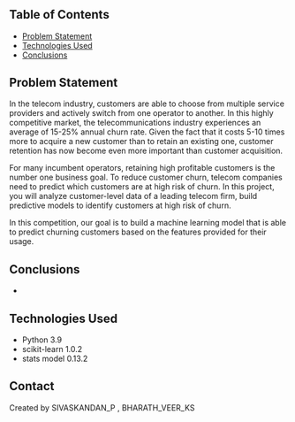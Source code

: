 # 

## Table of Contents
* [Problem Statement](#Problem-Statement)
* [Technologies Used](#technologies-used)
* [Conclusions](#conclusions)

<!-- You can include any other section that is pertinent to your problem -->

## Problem Statement
In the telecom industry, customers are able to choose from multiple service providers and actively switch from one operator to another. In this highly competitive market, the telecommunications industry experiences an average of 15-25% annual churn rate. Given the fact that it costs 5-10 times more to acquire a new customer than to retain an existing one, customer retention has now become even more important than customer acquisition.

For many incumbent operators, retaining high profitable customers is the number one business goal. To reduce customer churn, telecom companies need to predict which customers are at high risk of churn. In this project, you will analyze customer-level data of a leading telecom firm, build predictive models to identify customers at high risk of churn.

In this competition, our goal is to build a machine learning model that is able to predict churning customers based on the features provided for their usage.

## Conclusions
- 


## Technologies Used
- Python 3.9
- scikit-learn 1.0.2
- stats model 0.13.2


## Contact
Created by SIVASKANDAN_P , BHARATH_VEER_KS

